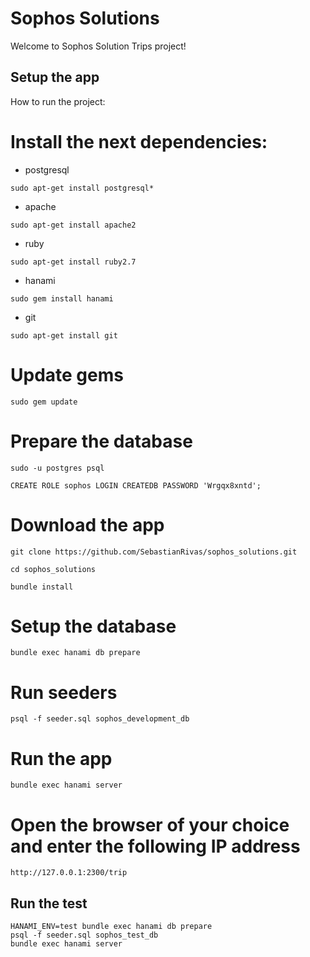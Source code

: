 # Sophos Solutions

Welcome to Sophos Solution Trips project!

## Setup the app

How to run the project:

# Install the next dependencies:

+ postgresql
```
sudo apt-get install postgresql*
```
+ apache
```
sudo apt-get install apache2
```
+ ruby
```
sudo apt-get install ruby2.7
```
+ hanami
```
sudo gem install hanami
```
+ git
```
sudo apt-get install git
```

# Update gems
```
sudo gem update
```

# Prepare the database
```
sudo -u postgres psql

CREATE ROLE sophos LOGIN CREATEDB PASSWORD 'Wrgqx8xntd';
```

# Download the app
```
git clone https://github.com/SebastianRivas/sophos_solutions.git

cd sophos_solutions

bundle install
```

# Setup the database
```
bundle exec hanami db prepare
```

# Run seeders
```
psql -f seeder.sql sophos_development_db
```

# Run the app
```
bundle exec hanami server
```

# Open the browser of your choice and enter the following IP address
```
http://127.0.0.1:2300/trip
```

## Run the test
```
HANAMI_ENV=test bundle exec hanami db prepare
psql -f seeder.sql sophos_test_db
bundle exec hanami server
```
